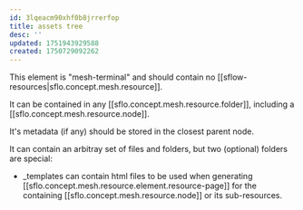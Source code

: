 ```yaml
---
id: 3lqeacm90xhf0b8jrrerfop
title: assets tree
desc: ''
updated: 1751943929588
created: 1750729092262
---
```


This element is "mesh-terminal" and should contain no [[sflow-resources|sflo.concept.mesh.resource]]. 

It can be contained in any [[sflo.concept.mesh.resource.folder]], including a [[sflo.concept.mesh.resource.node]].

It's metadata (if any) should be stored in the closest parent node.

It can contain an arbitray set of files and folders, but two (optional) folders are special:
- _templates can contain html files to be used when generating [[sflo.concept.mesh.resource.element.resource-page]] for the containing [[sflo.concept.mesh.resource.node]] or its sub-resources.